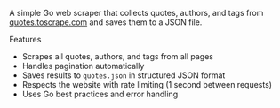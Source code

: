 A simple Go web scraper that collects quotes, authors, and tags from [quotes.toscrape.com](http://quotes.toscrape.com) and saves them to a JSON file.

Features
- Scrapes all quotes, authors, and tags from all pages
- Handles pagination automatically
- Saves results to `quotes.json` in structured JSON format
- Respects the website with rate limiting (1 second between requests)
- Uses Go best practices and error handling
